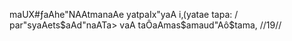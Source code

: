maUX#ƒaAhe"NAAtmanaAe yatpaIx"yaA i‚(yatae tapa: /
par"syaAets$aAd"naATa> vaA taÔaAmas$amaud"Aô$tama, //19//